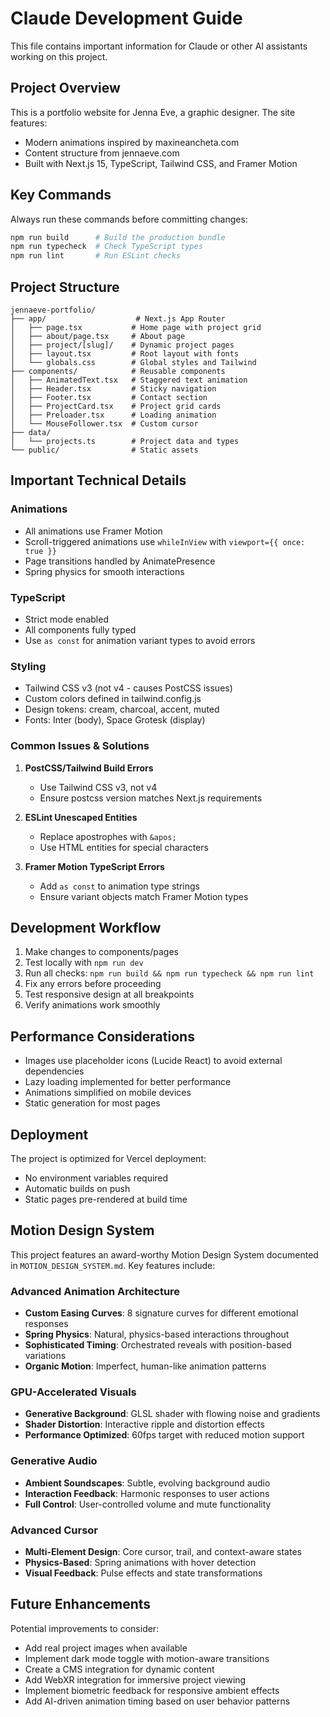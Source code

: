 # Claude Development Guide

This file contains important information for Claude or other AI assistants working on this project.

## Project Overview

This is a portfolio website for Jenna Eve, a graphic designer. The site features:
- Modern animations inspired by maxineancheta.com
- Content structure from jennaeve.com
- Built with Next.js 15, TypeScript, Tailwind CSS, and Framer Motion

## Key Commands

Always run these commands before committing changes:

```bash
npm run build      # Build the production bundle
npm run typecheck  # Check TypeScript types
npm run lint       # Run ESLint checks
```

## Project Structure

```
jennaeve-portfolio/
├── app/                    # Next.js App Router
│   ├── page.tsx           # Home page with project grid
│   ├── about/page.tsx     # About page
│   ├── project/[slug]/    # Dynamic project pages
│   ├── layout.tsx         # Root layout with fonts
│   └── globals.css        # Global styles and Tailwind
├── components/            # Reusable components
│   ├── AnimatedText.tsx   # Staggered text animation
│   ├── Header.tsx         # Sticky navigation
│   ├── Footer.tsx         # Contact section
│   ├── ProjectCard.tsx    # Project grid cards
│   ├── Preloader.tsx      # Loading animation
│   └── MouseFollower.tsx  # Custom cursor
├── data/
│   └── projects.ts        # Project data and types
└── public/                # Static assets

```

## Important Technical Details

### Animations
- All animations use Framer Motion
- Scroll-triggered animations use `whileInView` with `viewport={{ once: true }}`
- Page transitions handled by AnimatePresence
- Spring physics for smooth interactions

### TypeScript
- Strict mode enabled
- All components fully typed
- Use `as const` for animation variant types to avoid errors

### Styling
- Tailwind CSS v3 (not v4 - causes PostCSS issues)
- Custom colors defined in tailwind.config.js
- Design tokens: cream, charcoal, accent, muted
- Fonts: Inter (body), Space Grotesk (display)

### Common Issues & Solutions

1. **PostCSS/Tailwind Build Errors**
   - Use Tailwind CSS v3, not v4
   - Ensure postcss version matches Next.js requirements

2. **ESLint Unescaped Entities**
   - Replace apostrophes with `&apos;`
   - Use HTML entities for special characters

3. **Framer Motion TypeScript Errors**
   - Add `as const` to animation type strings
   - Ensure variant objects match Framer Motion types

## Development Workflow

1. Make changes to components/pages
2. Test locally with `npm run dev`
3. Run all checks: `npm run build && npm run typecheck && npm run lint`
4. Fix any errors before proceeding
5. Test responsive design at all breakpoints
6. Verify animations work smoothly

## Performance Considerations

- Images use placeholder icons (Lucide React) to avoid external dependencies
- Lazy loading implemented for better performance
- Animations simplified on mobile devices
- Static generation for most pages

## Deployment

The project is optimized for Vercel deployment:
- No environment variables required
- Automatic builds on push
- Static pages pre-rendered at build time

## Motion Design System

This project features an award-worthy Motion Design System documented in `MOTION_DESIGN_SYSTEM.md`. Key features include:

### Advanced Animation Architecture
- **Custom Easing Curves**: 8 signature curves for different emotional responses
- **Spring Physics**: Natural, physics-based interactions throughout
- **Sophisticated Timing**: Orchestrated reveals with position-based variations
- **Organic Motion**: Imperfect, human-like animation patterns

### GPU-Accelerated Visuals
- **Generative Background**: GLSL shader with flowing noise and gradients
- **Shader Distortion**: Interactive ripple and distortion effects
- **Performance Optimized**: 60fps target with reduced motion support

### Generative Audio
- **Ambient Soundscapes**: Subtle, evolving background audio
- **Interaction Feedback**: Harmonic responses to user actions
- **Full Control**: User-controlled volume and mute functionality

### Advanced Cursor
- **Multi-Element Design**: Core cursor, trail, and context-aware states
- **Physics-Based**: Spring animations with hover detection
- **Visual Feedback**: Pulse effects and state transformations

## Future Enhancements

Potential improvements to consider:
- Add real project images when available
- Implement dark mode toggle with motion-aware transitions
- Create a CMS integration for dynamic content
- Add WebXR integration for immersive project viewing
- Implement biometric feedback for responsive ambient effects
- Add AI-driven animation timing based on user behavior patterns